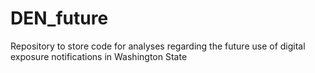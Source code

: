# DEN_future
Repository to store code for analyses regarding the future use of digital exposure notifications in Washington State
